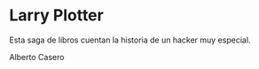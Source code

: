 # Larry Plotter

Esta saga de libros cuentan la historia de un hacker muy especial.

Alberto Casero
